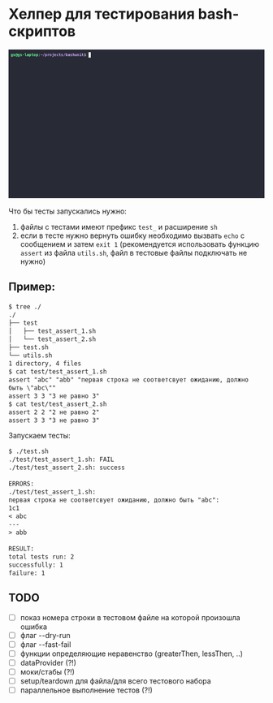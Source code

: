 # Хелпер для тестирования bash-скриптов

![Пример работы скрипта тестирования bash-скриптов](demo.gif)

Что бы тесты запускались нужно:

1. файлы с тестами имеют префикс `test_` и расширение `sh`
1. если в тесте нужно вернуть ошибку необходимо вызвать `echo` с сообщением и затем `exit 1` (рекомендуется использовать функцию `assert` из файла `utils.sh`, файл в тестовые файлы подключать не нужно)

## Пример:

```shell
$ tree ./
./
├── test
│   ├── test_assert_1.sh
│   └── test_assert_2.sh
├── test.sh
└── utils.sh
1 directory, 4 files
$ cat test/test_assert_1.sh
assert "abc" "abb" "первая строка не соответсвует ожиданию, должно быть \"abc\""
assert 3 3 "3 не равно 3"
$ cat test/test_assert_2.sh
assert 2 2 "2 не равно 2"
assert 3 3 "3 не равно 3"
```

Запускаем тесты:

```shell
$ ./test.sh
./test/test_assert_1.sh: FAIL
./test/test_assert_2.sh: success

ERRORS:
./test/test_assert_1.sh:
первая строка не соответсвует ожиданию, должно быть "abc":
1c1
< abc
---
> abb

RESULT:
total tests run: 2
successfully: 1
failure: 1
```
## TODO

- [ ] показ номера строки в тестовом файле на которой произошла ошибка
- [ ] флаг --dry-run
- [ ] флаг --fast-fail
- [ ] функции определяющие неравенство (greaterThen, lessThen, ..)
- [ ] dataProvider (?!)
- [ ] моки/стабы (?!)
- [ ] setup/teardown для файла/для всего тестового набора
- [ ] параллельное выполнение тестов (?!)
